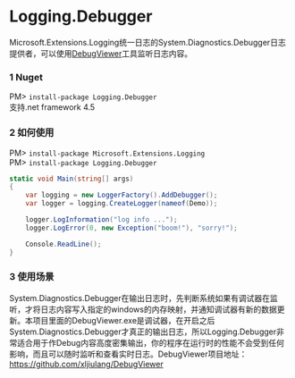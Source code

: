 # Logging.Debugger
Microsoft.Extensions.Logging统一日志的System.Diagnostics.Debugger日志提供者，可以使用[DebugViewer](https://github.com/xljiulang/Microsoft.Extensions.Logging.Debugger/blob/master/DebugViewer.exe?raw=true)工具监听日志内容。

### 1 Nuget
PM> `install-package Logging.Debugger`
<br/>支持.net framework 4.5

### 2 如何使用
PM> `install-package Microsoft.Extensions.Logging`<br/>
PM> `install-package Logging.Debugger`

```c#
static void Main(string[] args)
{
    var logging = new LoggerFactory().AddDebugger();
    var logger = logging.CreateLogger(nameof(Demo));

    logger.LogInformation("log info ...");
    logger.LogError(0, new Exception("boom!"), "sorry!");

    Console.ReadLine();
}
```

### 3 使用场景
System.Diagnostics.Debugger在输出日志时，先判断系统如果有调试器在监听，才将日志内容写入指定的windows的内存映射，并通知调试器有新的数据更新。本项目里面的DebugViewer.exe是调试器，在开启之后System.Diagnostics.Debugger才真正的输出日志，所以Logging.Debugger非常适合用于作Debug内容高度密集输出，你的程序在运行时的性能不会受到任何影响，而且可以随时监听和查看实时日志。DebugViewer项目地址：https://github.com/xljiulang/DebugViewer

